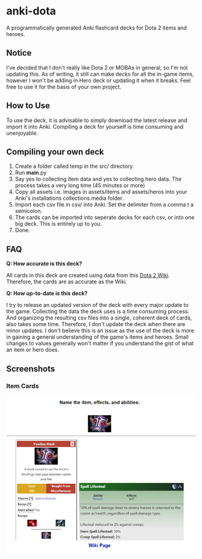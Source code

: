 # anki-dota
A programmatically generated Anki flashcard decks for Dota 2 items and heroes. 

## Notice

I've decided that I don't really like Dota 2 or MOBAs in general, so I'm not updating this. As of writing, it still can make decks for all the in-game items, however I won't be adding in Hero deck or updating it when it breaks. Feel free to use it for the basis of your own project. 

## How to Use
To use the deck, it is advisable to simply download the latest release and import it into Anki. Compiling a deck for yourself is time consuming and unenjoyable.

## Compiling your own deck

1. Create a folder called temp in the src/ directory.
2. Run __main__.py
3. Say yes to collecting item data and yes to collecting hero data. The process takes a very long time (45 minutes or more)
4. Copy all assets i.e. images in assets/items and assets/heros into your Anki's installations collections.media folder. 
5. Import each csv file in csv/ into Anki. Set the delimiter from a comma t a semicolon.
6. The cards can be imported into seperate decks for each csv, or into one big deck. This is entirely up to you.
7. Done.

## FAQ

**Q: How accurate is this deck?**

All cards in this deck are created using data from this [Dota 2 Wiki](https://dota2.fandom.com/wiki/Dota_2_Wiki). Therefore, the cards are as accurate as the Wiki.

**Q: How up-to-date is this deck?**

I try to release an updated version of the deck with every major update to the game. Collecting the data the deck uses is a time consuming process. And organizing the resulting
csv files into a single, coherent deck of cards, also takes some time. Therefore, I don't update the deck when there are minor updates. I don't believe this is an issue 
as the use of the deck is more in gaining a general understanding of the game's items and heroes. Small changes to values generally won't matter if you understand the
gist of what an item or hero does.

## Screenshots

### Item Cards
![Alt text](/screenshot/item_back.png?raw=true )
